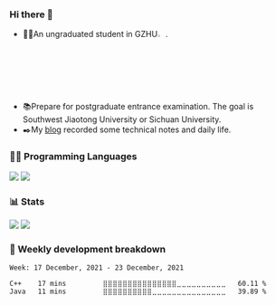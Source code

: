 ### Hi there 👋

<!--
**Yuzi0201/Yuzi0201** is a ✨ _special_ ✨ repository because its `README.md` (this file) appears on your GitHub profile.

Here are some ideas to get you started:

- 🔭 I’m currently working on ...
- 🌱 I’m currently learning ...
- 👯 I’m looking to collaborate on ...
- 🤔 I’m looking for help with ...
- 💬 Ask me about ...
- 📫 How to reach me: ...
- 😄 Pronouns: ...
- ⚡ Fun fact: ...
-->
- 👨‍🎓An ungraduated student in GZHU<img src="https://mgmt.carsi.edu.cn/member_files/gzhu.edu.cn/gzhu.edu.cn-logo.png" width="3%">.
- 📚Prepare for postgraduate entrance examination. The goal is Southwest Jiaotong University or Sichuan University.
- ✒️My [blog](http://blog.yuzi0201.top/) recorded some technical notes and daily life.

### 👨‍💻 Programming Languages

![](https://shields.io/badge/-C++-00599C?logo=cplusplus&logoColor=white&style=flat)
![](https://shields.io/badge/-Java-007396?logo=java&logoColor=white&style=flat)



### 📊 Stats

![](https://github-readme-stats.vercel.app/api?username=Yuzi0201&count_private=true&show_icons=true&include_all_commits=false)
![](https://github-readme-stats.vercel.app/api/top-langs/?layout=compact&username=Yuzi0201&exclude_repo=Yuzi0201.github.io&langs_count=8)

### 🚟 Weekly development breakdown

<!--START_SECTION:waka-->
```text
Week: 17 December, 2021 - 23 December, 2021

C++    17 mins         ⣿⣿⣿⣿⣿⣿⣿⣿⣿⣿⣿⣿⣿⣿⣿⣀⣀⣀⣀⣀⣀⣀⣀⣀⣀   60.11 % 
Java   11 mins         ⣿⣿⣿⣿⣿⣿⣿⣿⣿⣿⣀⣀⣀⣀⣀⣀⣀⣀⣀⣀⣀⣀⣀⣀⣀   39.89 % 
```
<!--END_SECTION:waka-->
